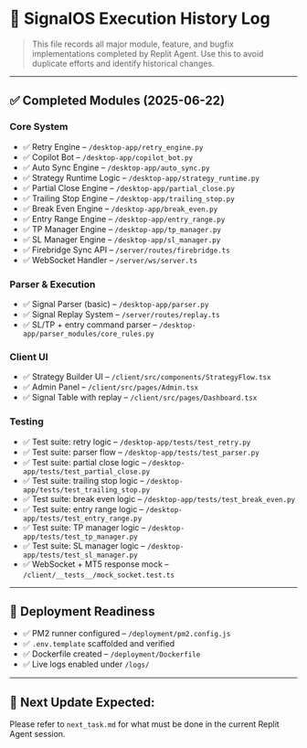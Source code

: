 # 📜 SignalOS Execution History Log

> This file records all major module, feature, and bugfix implementations completed by Replit Agent. Use this to avoid duplicate efforts and identify historical changes.

---

## ✅ Completed Modules (2025-06-22)

### Core System
- ✅ Retry Engine – `/desktop-app/retry_engine.py`
- ✅ Copilot Bot – `/desktop-app/copilot_bot.py`
- ✅ Auto Sync Engine – `/desktop-app/auto_sync.py`
- ✅ Strategy Runtime Logic – `/desktop-app/strategy_runtime.py`
- ✅ Partial Close Engine – `/desktop-app/partial_close.py`
- ✅ Trailing Stop Engine – `/desktop-app/trailing_stop.py`
- ✅ Break Even Engine – `/desktop-app/break_even.py`
- ✅ Entry Range Engine – `/desktop-app/entry_range.py`
- ✅ TP Manager Engine – `/desktop-app/tp_manager.py`
- ✅ SL Manager Engine – `/desktop-app/sl_manager.py`
- ✅ Firebridge Sync API – `/server/routes/firebridge.ts`
- ✅ WebSocket Handler – `/server/ws/server.ts`

### Parser & Execution
- ✅ Signal Parser (basic) – `/desktop-app/parser.py`
- ✅ Signal Replay System – `/server/routes/replay.ts`
- ✅ SL/TP + entry command parser – `/desktop-app/parser_modules/core_rules.py`

### Client UI
- ✅ Strategy Builder UI – `/client/src/components/StrategyFlow.tsx`
- ✅ Admin Panel – `/client/src/pages/Admin.tsx`
- ✅ Signal Table with replay – `/client/src/pages/Dashboard.tsx`

### Testing
- ✅ Test suite: retry logic – `/desktop-app/tests/test_retry.py`
- ✅ Test suite: parser flow – `/desktop-app/tests/test_parser.py`
- ✅ Test suite: partial close logic – `/desktop-app/tests/test_partial_close.py`
- ✅ Test suite: trailing stop logic – `/desktop-app/tests/test_trailing_stop.py`
- ✅ Test suite: break even logic – `/desktop-app/tests/test_break_even.py`
- ✅ Test suite: entry range logic – `/desktop-app/tests/test_entry_range.py`
- ✅ Test suite: TP manager logic – `/desktop-app/tests/test_tp_manager.py`
- ✅ Test suite: SL manager logic – `/desktop-app/tests/test_sl_manager.py`
- ✅ WebSocket + MT5 response mock – `/client/__tests__/mock_socket.test.ts`

---

## 🔧 Deployment Readiness
- ✅ PM2 runner configured – `/deployment/pm2.config.js`
- ✅ `.env.template` scaffolded and verified
- ✅ Dockerfile created – `/deployment/Dockerfile`
- ✅ Live logs enabled under `/logs/`

---

## 📅 Next Update Expected:
Please refer to `next_task.md` for what must be done in the current Replit Agent session.

